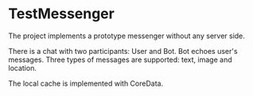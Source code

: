 # TestMessenger

The project implements a prototype messenger without any server side. 

There is a chat with two participants: User and Bot. Bot echoes user's messages. 
Three types of messages are supported: text, image and location.

The local cache is implemented with CoreData.
